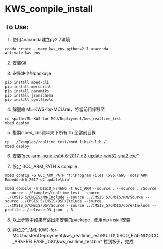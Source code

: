 # KWS_compile_install

## To Use:

1. 使用Anaconda建立py2.7環境
```
conda create --name kws_env python=2.7 anaconda
activate kws_env
```

2. [安裝Git](https://git-scm.com/)

3. 安裝缺少的package
```
pip install mbed-cli
pip install mercurial
pip install paramiko
pip install jsonschema
pip install pyelftools
```

4. 解壓縮 ML-KWS-for-MCU.rar，將當前目錄移至
```
cd <path>/ML-KWS-for-MCU/Deployment/kws_realtime_test
mbed deploy
```

5. 複製mbed_libs資料夾下所有.lib 至當前目錄
```
cp ../Examples/realtime_test/mbed_libs/*.lib /
mbed deploy
```

6. [安裝"gcc-arm-none-eabi-6-2017-q2-update-win32-sha2.exe"](https://developer.arm.com/-/media/Files/downloads/gnu-rm/6-2017q2/gcc-arm-none-eabi-6-2017-q2-update-win32-sha2.exe?revision=419232c3-aefe-4049-a88a-7b4ea055ebc7?product=GNU-RM%20Downloads,32-bit,,Windows,6-2017-q2-update)


7. 設定 GCC_ARM_PATH & compile
```
mbed config -G GCC_ARM_PATH "C:\Program Files (x86)\GNU Tools ARM Embedded\6 2017-q2-update\bin"

mbed compile -m DISCO_F746NG -t GCC_ARM --source . --source ../Source --source ../Examples/realtime_test --source ../CMSIS_5/CMSIS/NN/Include --source ../CMSIS_5/CMSIS/NN/Source --source ../CMSIS_5/CMSIS/DSP/Include --source ../CMSIS_5/CMSIS/DSP/Source --source ../CMSIS_5/CMSIS/Core/Include --profile ../release_O3.json -j 8

```

8. 以上步驟中如果有跳出未安裝的package，使用pip install安裝

9. 將位於"..\ML-KWS-for-MCUmaster\Deployment\kws_realtime_test\BUILD\DISCO_F746NG\GCC_ARM-RELEASE_O3G\kws_realtime_test.bin" 拉到板子，完成



